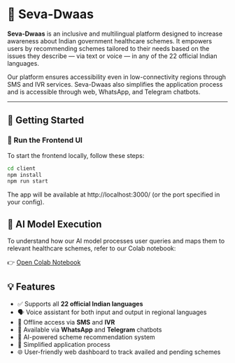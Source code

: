 # 🏥 Seva-Dwaas

**Seva-Dwaas** is an inclusive and multilingual platform designed to increase awareness about Indian government healthcare schemes. It empowers users by recommending schemes tailored to their needs based on the issues they describe — via text or voice — in any of the 22 official Indian languages.

Our platform ensures accessibility even in low-connectivity regions through SMS and IVR services. Seva-Dwaas also simplifies the application process and is accessible through web, WhatsApp, and Telegram chatbots.

---

## 🚀 Getting Started

### 🔧 Run the Frontend UI

To start the frontend locally, follow these steps:

```bash
cd client
npm install
npm run start
```

The app will be available at http://localhost:3000/ (or the port specified in your config).


## 🤖 AI Model Execution  
To understand how our AI model processes user queries and maps them to relevant healthcare schemes, refer to our Colab notebook:

👉 [Open Colab Notebook](https://colab.research.google.com/drive/1wbxwJC_Zt1yTxjZywzj33NqAuWHWzvM_#scrollTo=VoTCTXmHkzy2)

## 💡 Features

- ✅ Supports all **22 official Indian languages**
- 🗣️ Voice assistant for both input and output in regional languages
- 📶 Offline access via **SMS** and **IVR**
- 💬 Available via **WhatsApp** and **Telegram** chatbots
- 🧠 AI-powered scheme recommendation system
- 📄 Simplified application process
- 🌐 User-friendly web dashboard to track availed and pending schemes
